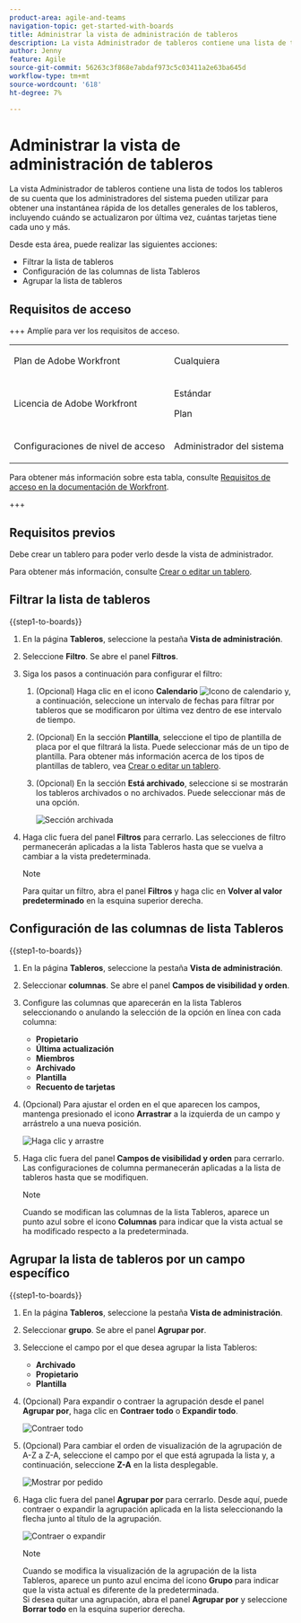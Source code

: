 ```yaml
---
product-area: agile-and-teams
navigation-topic: get-started-with-boards
title: Administrar la vista de administración de tableros
description: La vista Administrador de tableros contiene una lista de todos los tableros de su cuenta que los administradores del sistema pueden utilizar para obtener una instantánea rápida de los detalles generales de los tableros.
author: Jenny
feature: Agile
source-git-commit: 56263c3f868e7abdaf973c5c03411a2e63ba645d
workflow-type: tm+mt
source-wordcount: '618'
ht-degree: 7%

---
```


# Administrar la vista de administración de tableros

La vista Administrador de tableros contiene una lista de todos los tableros de su cuenta que los administradores del sistema pueden utilizar para obtener una instantánea rápida de los detalles generales de los tableros, incluyendo cuándo se actualizaron por última vez, cuántas tarjetas tiene cada uno y más.

Desde esta área, puede realizar las siguientes acciones:

* Filtrar la lista de tableros
* Configuración de las columnas de lista Tableros
* Agrupar la lista de tableros

## Requisitos de acceso

+++ Amplíe para ver los requisitos de acceso.

<table style="table-layout:auto"> 
 <col> 
 </col> 
 <col> 
 </col> 
 <tbody> 
  <tr> 
   <td role="rowheader">Plan de Adobe Workfront</td> 
   <td> <p>Cualquiera</p> </td> 
  </tr> 
  <tr> 
   <td role="rowheader">Licencia de Adobe Workfront</td> 
   <td> <p>Estándar</p>
        <p> Plan </p></td> 
  </tr> 
    <tr> 
   <td role="rowheader">Configuraciones de nivel de acceso</td> 
   <td> <p>Administrador del sistema </p>
        </td> 
  </tr> 
 </tbody> 
</table>

Para obtener más información sobre esta tabla, consulte [Requisitos de acceso en la documentación de Workfront](/help/quicksilver/administration-and-setup/add-users/access-levels-and-object-permissions/access-level-requirements-in-documentation.md).

+++

## Requisitos previos

Debe crear un tablero para poder verlo desde la vista de administrador.

Para obtener más información, consulte [Crear o editar un tablero](/help/quicksilver/agile/get-started-with-boards/create-edit-board.md).

## Filtrar la lista de tableros

{{step1-to-boards}}

1. En la página **Tableros**, seleccione la pestaña **Vista de administración**.

1. Seleccione **Filtro**. Se abre el panel **Filtros**.

1. Siga los pasos a continuación para configurar el filtro:

   1. (Opcional) Haga clic en el icono **Calendario** ![Icono de calendario](assets/calendar-icon.png) y, a continuación, seleccione un intervalo de fechas para filtrar por tableros que se modificaron por última vez dentro de ese intervalo de tiempo.

   1. (Opcional) En la sección **Plantilla**, seleccione el tipo de plantilla de placa por el que filtrará la lista. Puede seleccionar más de un tipo de plantilla.
Para obtener más información acerca de los tipos de plantillas de tablero, vea [Crear o editar un tablero](/help/quicksilver/agile/get-started-with-boards/create-edit-board.md).

   1. (Opcional) En la sección **Está archivado**, seleccione si se mostrarán los tableros archivados o no archivados. Puede seleccionar más de una opción.

      ![Sección archivada](assets/is-archived-section.png)

1. Haga clic fuera del panel **Filtros** para cerrarlo. Las selecciones de filtro permanecerán aplicadas a la lista Tableros hasta que se vuelva a cambiar a la vista predeterminada.

   >[!NOTE]
   >
   >Para quitar un filtro, abra el panel **Filtros** y haga clic en **Volver al valor predeterminado** en la esquina superior derecha.

## Configuración de las columnas de lista Tableros

{{step1-to-boards}}

1. En la página **Tableros**, seleccione la pestaña **Vista de administración**.

1. Seleccionar **columnas**. Se abre el panel **Campos de visibilidad y orden**.

1. Configure las columnas que aparecerán en la lista Tableros seleccionando o anulando la selección de la opción en línea con cada columna:

   * **Propietario**
   * **Última actualización**
   * **Miembros**
   * **Archivado**
   * **Plantilla**
   * **Recuento de tarjetas**

1. (Opcional) Para ajustar el orden en el que aparecen los campos, mantenga presionado el icono **Arrastrar** a la izquierda de un campo y arrástrelo a una nueva posición.

   ![Haga clic y arrastre](assets/click-and-drag.png)

1. Haga clic fuera del panel **Campos de visibilidad y orden** para cerrarlo. Las configuraciones de columna permanecerán aplicadas a la lista de tableros hasta que se modifiquen.

   >[!NOTE]
   >
   > Cuando se modifican las columnas de la lista Tableros, aparece un punto azul sobre el icono **Columnas** para indicar que la vista actual se ha modificado respecto a la predeterminada.

## Agrupar la lista de tableros por un campo específico

{{step1-to-boards}}

1. En la página **Tableros**, seleccione la pestaña **Vista de administración**.

1. Seleccionar **grupo**. Se abre el panel **Agrupar por**.

1. Seleccione el campo por el que desea agrupar la lista Tableros:

   * **Archivado**
   * **Propietario**
   * **Plantilla**

1. (Opcional) Para expandir o contraer la agrupación desde el panel **Agrupar por**, haga clic en **Contraer todo** o **Expandir todo**.

   ![Contraer todo](assets/collapse-all.png)

1. (Opcional) Para cambiar el orden de visualización de la agrupación de A-Z a Z-A, seleccione el campo por el que está agrupada la lista y, a continuación, seleccione **Z-A** en la lista desplegable.

   ![Mostrar por pedido](assets/display-by-order.png)

1. Haga clic fuera del panel **Agrupar por** para cerrarlo. Desde aquí, puede contraer o expandir la agrupación aplicada en la lista seleccionando la flecha junto al título de la agrupación.

   ![Contraer o expandir](assets/collapse-or-expand.png)

   >[!NOTE]
   >   
   >Cuando se modifica la visualización de la agrupación de la lista Tableros, aparece un punto azul encima del icono **Grupo** para indicar que la vista actual es diferente de la predeterminada. <br>
   >Si desea quitar una agrupación, abra el panel **Agrupar por** y seleccione **Borrar todo** en la esquina superior derecha.
